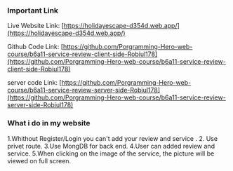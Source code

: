 

### Important Link

Live Website Link: [https://holidayescape-d354d.web.app/](https://holidayescape-d354d.web.app/)

Github Code Link: [https://github.com/Porgramming-Hero-web-course/b6a11-service-review-client-side-Robiul178](https://github.com/Porgramming-Hero-web-course/b6a11-service-review-client-side-Robiul178)

server code Link: [https://github.com/Porgramming-Hero-web-course/b6a11-service-review-server-side-Robiul178](https://github.com/Porgramming-Hero-web-course/b6a11-service-review-server-side-Robiul178)

### What i do in my website
1.Whithout Register/Login you can't add your review and service . 
2. Use privet route.
3.Use MongDB for back end.
4.User can added review and service.
5.When clicking on the image of the service, the picture will be viewed on full screen. 



